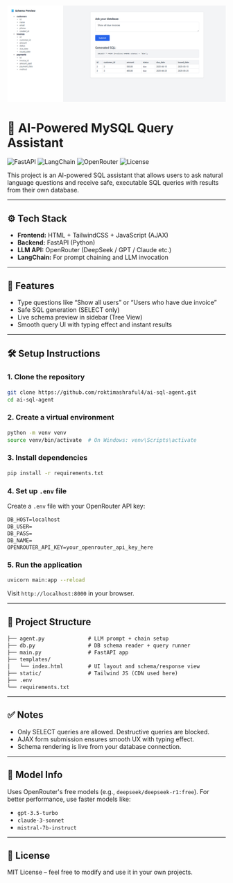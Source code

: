 ![FastAPI](image/Screenshot_01.png)
# 🧠 AI-Powered MySQL Query Assistant

![FastAPI](https://img.shields.io/badge/FastAPI-0.110+-green?logo=fastapi)
![LangChain](https://img.shields.io/badge/LangChain-AI-blueviolet?logo=python)
![OpenRouter](https://img.shields.io/badge/OpenRouter-GPT--4-blue?logo=openai)
![License](https://img.shields.io/badge/license-MIT-lightgrey)


This project is an AI-powered SQL assistant that allows users to ask natural language questions and receive safe, executable SQL queries with results from their own database.

---

## ⚙️ Tech Stack
- **Frontend:** HTML + TailwindCSS + JavaScript (AJAX)
- **Backend:** FastAPI (Python)
- **LLM API:** OpenRouter (DeepSeek / GPT / Claude etc.)
- **LangChain:** For prompt chaining and LLM invocation

---

## 🚀 Features
- Type questions like “Show all users” or “Users who have due invoice”
- Safe SQL generation (SELECT only)
- Live schema preview in sidebar (Tree View)
- Smooth query UI with typing effect and instant results

---

## 🛠️ Setup Instructions

### 1. Clone the repository
```bash
git clone https://github.com/roktimashraful4/ai-sql-agent.git
cd ai-sql-agent
```

### 2. Create a virtual environment
```bash
python -m venv venv
source venv/bin/activate  # On Windows: venv\Scripts\activate
```

### 3. Install dependencies
```bash
pip install -r requirements.txt
```

### 4. Set up `.env` file
Create a `.env` file with your OpenRouter API key:
```
DB_HOST=localhost
DB_USER=
DB_PASS=
DB_NAME=
OPENROUTER_API_KEY=your_openrouter_api_key_here
```

### 5. Run the application
```bash
uvicorn main:app --reload
```

Visit `http://localhost:8000` in your browser.

---

## 📁 Project Structure
```
├── agent.py              # LLM prompt + chain setup
├── db.py                 # DB schema reader + query runner
├── main.py               # FastAPI app
├── templates/
│   └── index.html        # UI layout and schema/response view
├── static/               # Tailwind JS (CDN used here)
├── .env
└── requirements.txt
```

---

## ✅ Notes
- Only SELECT queries are allowed. Destructive queries are blocked.
- AJAX form submission ensures smooth UX with typing effect.
- Schema rendering is live from your database connection.

---

## 🧠 Model Info
Uses OpenRouter's free models (e.g., `deepseek/deepseek-r1:free`). For better performance, use faster models like:
- `gpt-3.5-turbo`
- `claude-3-sonnet`
- `mistral-7b-instruct`

---

## 📃 License
MIT License – feel free to modify and use it in your own projects.